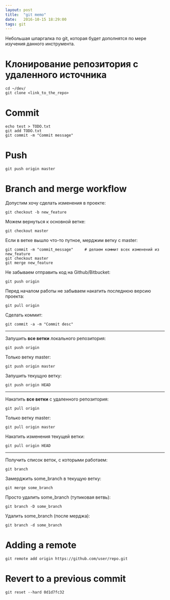 ```yaml
---
layout: post
title:  "git memo"
date:   2016-10-15 18:29:00
tags: git
---
```

Небольшая шпаргалка по git, которая будет дополнятся по мере изучения данного инструмента.

# Клонирование репозитория с удаленного источника

```shell
cd ~/dev/
git clone <link_to_the_repo>
```

# Commit

```shell
echo test > TODO.txt
git add TODO.txt
git commit -m "Commit message"
```

# Push

```shell
git push origin master
```

# Branch and merge workflow

Допустим хочу сделать изменения в проекте:

```shell
git checkout -b new_feature
```

Можем вернуться к основной ветке:

```shell
git checkout master
```

Если в ветке вышло что-то путное, мерджим ветку с master:

```shell
git commit -m "commit_message"     # делаем коммит всех изменений из new_feature
git checkout master
git merge new_feature
```

Не забываем отправить код на Github/Bitbucket:

```shell
git push origin
```

Перед началом работы не забываем накатить последнюю версию проекта:

```shell
git pull origin
```

Сделать коммит:

```shell
git commit -a -m "Commit desc"
```

---

Запушить **все ветки** локального репозитория:

```shell
git push origin
```

Только ветку master:

```shell
git push origin master
```

Запушить текущую ветку:

```shell
git push origin HEAD
```

---

Накатить **все ветки** с удаленного репозитория:

```shell
git pull origin
```

Только ветку master:

```shell
git pull origin master
```

Накатить изменения текущей ветки:

```shell
git pull origin HEAD
```

---

Получить список веток, с которыми работаем:

```shell
git branch
```

Замерджить some_branch в текущую ветку:

```shell
git merge some_branch
```

Просто удалить some_branch (тупиковая ветвь):

```shell
git branch -D some_branch
```

Удалить some_branch (после мерджа):

```shell
git branch -d some_branch
```

# Adding a remote

```shell
git remote add origin https://github.com/user/repo.git
```

# Revert to a previous commit

```shell
git reset --hard 0d1d7fc32
```
